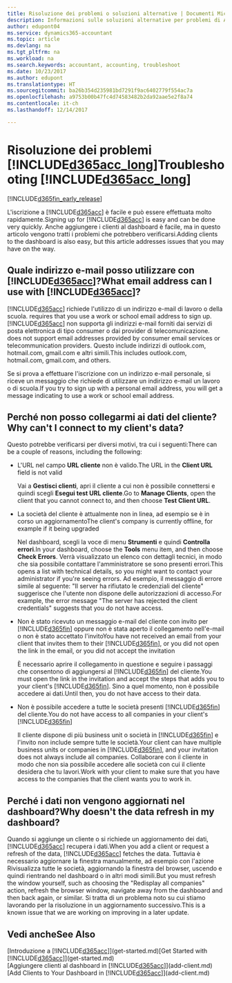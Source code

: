 ```yaml
---
title: Risoluzione dei problemi o soluzioni alternative | Documenti Microsoft
description: Informazioni sulle soluzioni alternative per problemi di Accountant Hub per Dynamics 365.
author: edupont04
ms.service: dynamics365-accountant
ms.topic: article
ms.devlang: na
ms.tgt_pltfrm: na
ms.workload: na
ms.search.keywords: accountant, accounting, troubleshoot
ms.date: 10/23/2017
ms.author: edupont
ms.translationtype: HT
ms.sourcegitcommit: ba26b354d235981bd7291f9ac6402779f554ac7a
ms.openlocfilehash: a9753b00b47fc4d74583482b2da92aae5e2f8a74
ms.contentlocale: it-ch
ms.lasthandoff: 12/14/2017

---
```

# <a name="troubleshooting-included365acclongincludesd365acclongmdmd"></a><span data-ttu-id="7985f-103">Risoluzione dei problemi [!INCLUDE[d365acc_long](includes/d365acc_long_md.md)]</span><span class="sxs-lookup"><span data-stu-id="7985f-103">Troubleshooting [!INCLUDE[d365acc_long](includes/d365acc_long_md.md)]</span></span>
[!INCLUDE[d365fin_early_release](includes/d365fin_early_release.md.md)]

<span data-ttu-id="7985f-104">L'iscrizione a [!INCLUDE[d365acc](includes/d365acc_md.md)] è facile e può essere effettuata molto rapidamente.</span><span class="sxs-lookup"><span data-stu-id="7985f-104">Signing up for [!INCLUDE[d365acc](includes/d365acc_md.md)] is easy and can be done very quickly.</span></span> <span data-ttu-id="7985f-105">Anche aggiungere i clienti al dashboard è facile, ma in questo articolo vengono tratti i problemi che potrebbero verificarsi.</span><span class="sxs-lookup"><span data-stu-id="7985f-105">Adding clients to the dashboard is also easy, but this article addresses issues that you may have on the way.</span></span>

## <a name="what-email-address-can-i-use-with-included365accincludesd365accmdmd"></a><span data-ttu-id="7985f-106">Quale indirizzo e-mail posso utilizzare con [!INCLUDE[d365acc](includes/d365acc_md.md)]?</span><span class="sxs-lookup"><span data-stu-id="7985f-106">What email address can I use with [!INCLUDE[d365acc](includes/d365acc_md.md)]?</span></span>
[!INCLUDE[d365acc](includes/d365acc_md.md)]<span data-ttu-id="7985f-107"> richiede l'utilizzo di un indirizzo e-mail di lavoro o della scuola.</span><span class="sxs-lookup"><span data-stu-id="7985f-107"> requires that you use a work or school email address to sign up.</span></span> [!INCLUDE[d365acc](includes/d365acc_md.md)]<span data-ttu-id="7985f-108"> non supporta gli indirizzi e-mail forniti dai servizi di posta elettronica di tipo consumer o dai provider di telecomunicazione.</span><span class="sxs-lookup"><span data-stu-id="7985f-108"> does not support email addresses provided by consumer email services or telecommunication providers.</span></span> <span data-ttu-id="7985f-109">Questo include indirizzi di outlook.com, hotmail.com, gmail.com e altri simili.</span><span class="sxs-lookup"><span data-stu-id="7985f-109">This includes outlook.com, hotmail.com, gmail.com, and others.</span></span>  

<span data-ttu-id="7985f-110">Se si prova a effettuare l'iscrizione con un indirizzo e-mail personale, si riceve un messaggio che richiede di utilizzare un indirizzo e-mail un lavoro o di scuola.</span><span class="sxs-lookup"><span data-stu-id="7985f-110">If you try to sign up with a personal email address, you will get a message indicating to use a work or school email address.</span></span>  

## <a name="why-cant-i-connect-to-my-clients-data"></a><span data-ttu-id="7985f-111">Perché non posso collegarmi ai dati del cliente?</span><span class="sxs-lookup"><span data-stu-id="7985f-111">Why can't I connect to my client's data?</span></span>
<span data-ttu-id="7985f-112">Questo potrebbe verificarsi per diversi motivi, tra cui i seguenti:</span><span class="sxs-lookup"><span data-stu-id="7985f-112">There can be a couple of reasons, including the following:</span></span>

- <span data-ttu-id="7985f-113">L'URL nel campo **URL cliente** non è valido.</span><span class="sxs-lookup"><span data-stu-id="7985f-113">The URL in the **Client URL** field is not valid</span></span>  

  <span data-ttu-id="7985f-114">Vai a **Gestisci clienti**, apri il cliente a cui non è possibile connettersi e quindi scegli **Esegui test URL cliente**.</span><span class="sxs-lookup"><span data-stu-id="7985f-114">Go to **Manage Clients**, open the client that you cannot connect to, and then choose **Test Client URL**.</span></span>  
- <span data-ttu-id="7985f-115">La società del cliente è attualmente non in linea, ad esempio se è in corso un aggiornamento</span><span class="sxs-lookup"><span data-stu-id="7985f-115">The client's company is currently offline, for example if it being upgraded</span></span>

  <span data-ttu-id="7985f-116">Nel dashboard, scegli la voce di menu **Strumenti** e quindi **Controlla errori**.</span><span class="sxs-lookup"><span data-stu-id="7985f-116">In your dashboard, choose the **Tools** menu item, and then choose **Check Errors**.</span></span> <span data-ttu-id="7985f-117">Verrà visualizzato un elenco con dettagli tecnici, in modo che sia possibile contattare l'amministratore se sono presenti errori.</span><span class="sxs-lookup"><span data-stu-id="7985f-117">This opens a list with technical details, so you might want to contact your administrator if you're seeing errors.</span></span> <span data-ttu-id="7985f-118">Ad esempio, il messaggio di errore simile al seguente: "Il server ha rifiutato le credenziali del cliente" suggerisce che l'utente non dispone delle autorizzazioni di accesso.</span><span class="sxs-lookup"><span data-stu-id="7985f-118">For example, the error message "The server has rejected the client credentials" suggests that you do not have access.</span></span>  
- <span data-ttu-id="7985f-119">Non è stato ricevuto un messaggio e-mail del cliente con invito per [!INCLUDE[d365fin](includes/d365fin_md.md)] oppure non è stata aperto il collegamento nell'e-mail o non è stato accettato l'invito</span><span class="sxs-lookup"><span data-stu-id="7985f-119">You have not received an email from your client that invites them to their [!INCLUDE[d365fin](includes/d365fin_md.md)], or you did not open the link in the email, or you did not accept the invitation</span></span>

  <span data-ttu-id="7985f-120">È necessario aprire il collegamento in questione e seguire i passaggi che consentono di aggiungersi al [!INCLUDE[d365fin](includes/d365fin_md.md)] del cliente.</span><span class="sxs-lookup"><span data-stu-id="7985f-120">You must open the link in the invitation and accept the steps that adds you to your client's [!INCLUDE[d365fin](includes/d365fin_md.md)].</span></span> <span data-ttu-id="7985f-121">Sino a quel momento, non è possibile accedere ai dati.</span><span class="sxs-lookup"><span data-stu-id="7985f-121">Until then, you do not have access to their data.</span></span>  
- <span data-ttu-id="7985f-122">Non è possibile accedere a tutte le società presenti [!INCLUDE[d365fin](includes/d365fin_md.md)] del cliente.</span><span class="sxs-lookup"><span data-stu-id="7985f-122">You do not have access to all companies in your client's [!INCLUDE[d365fin](includes/d365fin_md.md)]</span></span>

  <span data-ttu-id="7985f-123">Il cliente dispone di più business unit o società in [!INCLUDE[d365fin](includes/d365fin_md.md)] e l'invito non include sempre tutte le società.</span><span class="sxs-lookup"><span data-stu-id="7985f-123">Your client can have multiple business units or companies in [!INCLUDE[d365fin](includes/d365fin_md.md)], and your invitation does not always include all companies.</span></span> <span data-ttu-id="7985f-124">Collaborare con il cliente in modo che non sia possibile accedere alle società con cui il cliente desidera che tu lavori.</span><span class="sxs-lookup"><span data-stu-id="7985f-124">Work with your client to make sure that you have access to the companies that the client wants you to work in.</span></span>  

## <a name="why-doesnt-the-data-refresh-in-my-dashboard"></a><span data-ttu-id="7985f-125">Perché i dati non vengono aggiornati nel dashboard?</span><span class="sxs-lookup"><span data-stu-id="7985f-125">Why doesn't the data refresh in my dashboard?</span></span>
<span data-ttu-id="7985f-126">Quando si aggiunge un cliente o si richiede un aggiornamento dei dati, [!INCLUDE[d365acc](includes/d365acc_md.md)] recupera i dati.</span><span class="sxs-lookup"><span data-stu-id="7985f-126">When you add a client or request a refresh of the data, [!INCLUDE[d365acc](includes/d365acc_md.md)] fetches the data.</span></span> <span data-ttu-id="7985f-127">Tuttavia è necessario aggiornare la finestra manualmente, ad esempio con l'azione Rivisualizza tutte le società, aggiornando la finestra del browser, uscendo e quindi rientrando nel dashboard o in altri modi simili.</span><span class="sxs-lookup"><span data-stu-id="7985f-127">But you must refresh the window yourself, such as choosing the "Redisplay all companies" action, refresh the browser window, navigate away from the dashboard and then back again, or similar.</span></span> <span data-ttu-id="7985f-128">Si tratta di un problema noto su cui stiamo lavorando per la risoluzione in un aggiornamento successivo.</span><span class="sxs-lookup"><span data-stu-id="7985f-128">This is a known issue that we are working on improving in a later update.</span></span>  

## <a name="see-also"></a><span data-ttu-id="7985f-129">Vedi anche</span><span class="sxs-lookup"><span data-stu-id="7985f-129">See Also</span></span>
<span data-ttu-id="7985f-130">[Introduzione a [!INCLUDE[d365acc](includes/d365acc_md.md)]](get-started.md)</span><span class="sxs-lookup"><span data-stu-id="7985f-130">[Get Started with [!INCLUDE[d365acc](includes/d365acc_md.md)]](get-started.md)</span></span>  
<span data-ttu-id="7985f-131">[Aggiungere clienti al dashboard in [!INCLUDE[d365acc](includes/d365acc_md.md)]](add-client.md)</span><span class="sxs-lookup"><span data-stu-id="7985f-131">[Add Clients to Your Dashboard in [!INCLUDE[d365acc](includes/d365acc_md.md)]](add-client.md)</span></span>  

